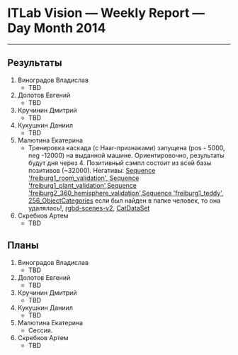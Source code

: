 # ITLab Vision — Weekly Report — Day Month 2014

----------------

## Результаты

  1. Виноградов Владислав
     - TBD
  1. Долотов Евгений
     - TBD
  1. Кручинин Дмитрий
     - TBD
  1. Кукушкин Даниил
     - TBD
  1. Малютина Екатерина
     - Тренировка каскада (c Haar-признаками) запущена (pos - 5000, neg -12000) на выданной машине. Ориентировочно, результаты будут дня через 4. 
	   Позитивный сэмпл состоит из всей базы позитивов (~32000). 
	   Негативы: 
	   [Sequence 'freiburg1_room_validation', Sequence 'freiburg1_plant_validation',Sequence 'freiburg2_360_hemisphere_validation',Sequence 'freiburg1_teddy'](http://vision.in.tum.de/data/datasets/rgbd-dataset/download),
       [256_ObjectCategories](http://vision.in.tum.de/data/datasets/rgbd-dataset/download) если был найден в папке человек, то она удалялась!,
       [rgbd-scenes-v2](http://rgbd-dataset.cs.washington.edu/dataset/rgbd-scenes-v2/),
	   [CatDataSet](http://137.189.35.203/WebUI/CatDatabase/catData.html)
  1. Скребков Артем
     - TBD

## Планы

  1. Виноградов Владислав
     - TBD
  1. Долотов Евгений
     - TBD
  1. Кручинин Дмитрий
     - TBD
  1. Кукушкин Даниил
     - TBD
  1. Малютина Екатерина
     - Сессия.
  1. Скребков Артем
     - TBD
